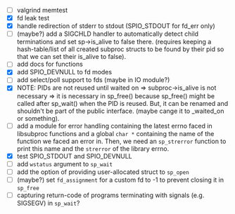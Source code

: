 - [ ] valgrind memtest
- [X] fd leak test
- [X] handle redirection of stderr to stdout (SPIO_STDOUT for fd_err only)
- [ ] (maybe?) add a SIGCHLD handler to automatically detect child terminations and set sp->is_alive to false there. (requires keeping a hash-table/list of all created subproc structs to be found by their pid so that we can set their is_alive to false).
- [ ] add docs for functions
- [X] add SPIO_DEVNULL to fd modes
- [ ] add select/poll support to fds (maybe in IO module?)
- [X] NOTE: PIDs are not reused until waited on => subproc->is_alive is not necessary => it is necessary in sp_free() because sp_free() might be called after sp_wait() when the PID is reused. But, it can be renamed and shouldn't be part of the public interface. (maybe cange it to _waited_on or something).
- [ ] add a module for error handling containing the latest errno faced in libsubproc functions and a global `char *` containing the name of the function we faced an error in. Then, we need an `sp_strerror` function to print this name and the `strerror` of the library errno.
- [X] test SPIO_STDOUT and SPIO_DEVNULL
- [ ] add `wstatus` argument to `sp_wait`
- [ ] add the option of providing user-allocated struct to `sp_open`
- [ ] (maybe?) set `fd_assignment` for a custom fd to -1 to prevent closing it in `sp_free`
- [ ] capturing return-code of programs terminating with signals (e.g. SIGSEGV) in `sp_wait`?
